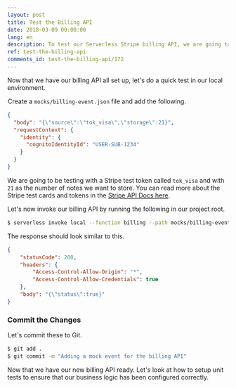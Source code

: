 ```yaml
---
layout: post
title: Test the Billing API
date: 2018-03-09 00:00:00
lang: en
description: To test our Serverless Stripe billing API, we are going to mock the Lambda HTTP event. Pass in the Stripe test token and call the "serverless invoke local" command.
ref: test-the-billing-api
comments_id: test-the-billing-api/172
---
```


Now that we have our billing API all set up, let's do a quick test in our local environment.

<img class="code-marker" src="/assets/s.png" />Create a `mocks/billing-event.json` file and add the following.

``` json
{
  "body": "{\"source\":\"tok_visa\",\"storage\":21}",
  "requestContext": {
    "identity": {
      "cognitoIdentityId": "USER-SUB-1234"
    }
  }
}
```

We are going to be testing with a Stripe test token called `tok_visa` and with `21` as the number of notes we want to store. You can read more about the Stripe test cards and tokens in the [Stripe API Docs here](https://stripe.com/docs/testing#cards).

Let's now invoke our billing API by running the following in our project root.

``` bash
$ serverless invoke local --function billing --path mocks/billing-event.json
```

The response should look similar to this.

``` json
{
    "statusCode": 200,
    "headers": {
        "Access-Control-Allow-Origin": "*",
        "Access-Control-Allow-Credentials": true
    },
    "body": "{\"status\":true}"
}
```

### Commit the Changes

<img class="code-marker" src="/assets/s.png" />Let's commit these to Git.

``` bash
$ git add .
$ git commit -m "Adding a mock event for the billing API"
```

Now that we have our new billing API ready. Let's look at how to setup unit tests to ensure that our business logic has been configured correctly.
